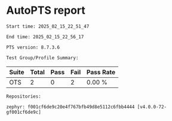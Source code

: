 # AutoPTS report

    Start time: 2025_02_15_22_51_47

    End time: 2025_02_15_22_56_17

    PTS version: 8.7.3.6
    
    Test Group/Profile Summary: 
|  Suite  | Total | Pass | Fail | Pass Rate|
|---------|-------|------|------|----------|
|OTS      |2      |0     |2     |   0.00 % |

    Repositories:

	zephyr: f001cf6de9c20e4f767bfb49d8e5112c6fbb4444 [v4.0.0-72-gf001cf6de9c]
